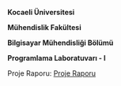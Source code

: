 **Kocaeli Üniversitesi**

**Mühendislik Fakültesi**

**Bilgisayar Mühendisliği Bölümü**

**Programlama Laboratuvarı - I**

Proje Raporu: [Proje Raporu](https://github.com/emresevindik00/bagli-liste-ile-kelime-sayma/blob/main/D%C3%B6k%C3%BCmanlar/BA%C4%9ELI%20L%C4%B0STE%20%C4%B0LE%20KEL%C4%B0ME%20SAYMA-d%C3%B6n%C3%BC%C5%9Ft%C3%BCr%C3%BCld%C3%BC.pdf)


